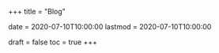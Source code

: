 +++
title = "Blog"

date = 2020-07-10T10:00:00
lastmod = 2020-07-10T10:00:00

draft = false
toc = true
+++
